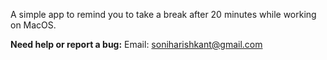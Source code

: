 A simple app to remind you to take a break after 20 minutes while working on MacOS.

**Need help or report a bug:** 
Email: soniharishkant@gmail.com

